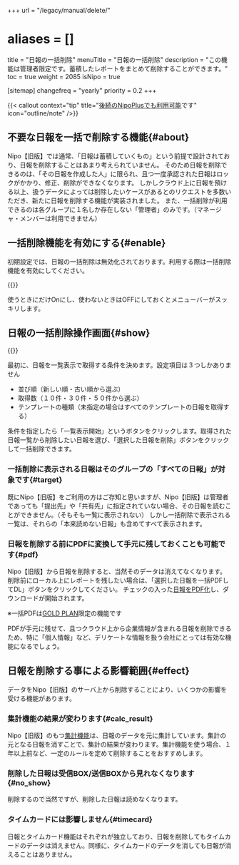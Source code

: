 +++
url = "/legacy/manual/delete/"
# aliases = []
title = "日報の一括削除"
menuTitle = "日報の一括削除"
description = "この機能は管理者限定です。蓄積したレポートをまとめて削除することができます。"
toc = true
weight = 2085
isNipo = true

[sitemap]
  changefreq = "yearly"
  priority = 0.2
+++

{{< callout context="tip" title="[後続のNipoPlusでも利用可能](/docs/manual/read-report/removereport/#batch_remove)です" icon="outline/note" />}}

## 不要な日報を一括で削除する機能{#about}

Nipo【旧版】では通常、「日報は蓄積していくもの」という前提で設計されており、日報を削除することはあまり考えられていません。
そのため日報を削除できるのは、「その日報を作成した人」に限られ、且つ一度承認された日報はロックがかかり、修正、削除ができなくなります。
しかしクラウド上に日報を預ける以上、扱うデータによっては削除したいケースがあるとのリクエストを多数いただき、新たに日報を削除する機能が実装されました。
また、一括削除が利用できるのは各グループに１名しか存在しない「管理者」のみです。（マネージャ・メンバーは利用できません）

## 一括削除機能を有効にする{#enable}

初期設定では、日報の一括削除は無効化されております。利用する際は一括削除機能を有効にしてください。

{{<iTablet filename="img/deleteFunction" msg="一括削除機能の有効化" alice="ok">}}

使うときにだけOnにし、使わないときはOFFにしておくとメニューバーがスッキリします。

## 日報の一括削除操作画面{#show}

{{<iTablet filename="img/batchRemove" msg="一括削除画面です" alice="ok">}}

最初に、日報を一覧表示で取得する条件を決めます。設定項目は３つしかありません

- 並び順（新しい順・古い順から選ぶ）
- 取得数（１０件・３０件・５０件から選ぶ）
- テンプレートの種類（未指定の場合はすべてのテンプレートの日報を取得する）

条件を指定したら「一覧表示開始」というボタンをクリックします。取得された日報一覧から削除したい日報を選び、「選択した日報を削除」ボタンをクリックして一括削除できます。

### 一括削除に表示される日報はそのグループの「すべての日報」が対象です{#target}

既にNipo【旧版】をご利用の方はご存知と思いますが、Nipo【旧版】は管理者であっても「提出先」や「共有先」に指定されていない場合、その日報を読むことができません。（そもそも一覧に表示されない）
しかし一括削除で表示される一覧は、それらの「本来読めない日報」も含めてすべて表示されます。

### 日報を削除する前にPDFに変換して手元に残しておくことも可能です{#pdf}

Nipo【旧版】から日報を削除すると、当然そのデータは消えてなくなります。削除前にローカル上にレポートを残したい場合は、「選択した日報を一括PDFしてDL」ボタンをクリックしてください。
チェックの入った[日報をPDF化](/legacy/manual/pdf/)し、ダウンロードが開始されます。

※一括PDFは[GOLD PLAN](/legacy/system/price/)限定の機能です

PDFが手元に残せて、且つクラウド上から企業情報が含まれる日報を削除できるため、特に「個人情報」など、デリケートな情報を扱う会社にとっては有効な機能になるでしょう。

## 日報を削除する事による影響範囲{#effect}

データをNipo【旧版】のサーバ上から削除することにより、いくつかの影響を受ける機能があります。

### 集計機能の結果が変わります{#calc_result}

Nipo【旧版】のもつ[集計機能](/tips/analytics/)は、日報のデータを元に集計しています。集計の元となる日報を消すことで、集計の結果が変わります。集計機能を使う場合、１年以上前など、一定のルールを定めて削除することをおすすめします。

### 削除した日報は受信BOX/送信BOXから見れなくなります{#no_show}

削除するので当然ですが、削除した日報は読めなくなります。

### タイムカードには影響しません{#timecard}

日報とタイムカード機能はそれぞれが独立しており、日報を削除してもタイムカードのデータは消えません。同様に、タイムカードのデータを消しても日報が消えることはありません。
